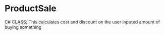 # ProductSale
 C# CLASS; This calculates cost and discount on the user inputed amount of buying something
